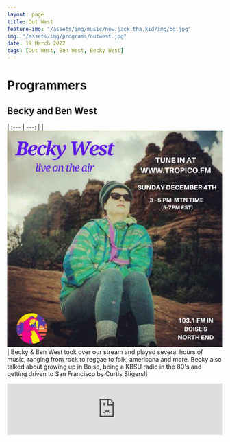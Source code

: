 ```yaml
---
layout: page
title: Out West
feature-img: "/assets/img/music/new.jack.tha.kid/img/bg.jpg"
img: "/assets/img/programs/outwest.jpg"
date: 19 March 2022
tags: [Out West, Ben West, Becky West]
---
```


# Programmers

## Becky and Ben West

| :--- | ---: |
| ![](/assets/img/programs/outwest.jpg) | Becky & Ben West took over our stream and played several hours of music, ranging from rock to reggae to folk, americana and more. Becky also talked about growing up in Boise, being a KBSU radio in the 80's and getting driven to San Francisco by Curtis Stigers!|

<iframe width="100%" height="120" src="https://www.mixcloud.com/widget/iframe/?hide_cover=1&feed=%2Ftropicofm%2Fbecky-ben-west-special%2F" frameborder="0" ></iframe>
